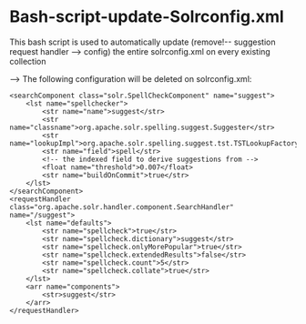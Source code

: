 # Bash-script-update-Solrconfig.xml
This bash script is used to automatically update (remove!-- suggestion request handler --> config) the entire solrconfig.xml on every existing collection

--> The following configuration will be deleted on solrconfig.xml:

<!-- suggestion request handler -->
	<searchComponent class="solr.SpellCheckComponent" name="suggest">
		<lst name="spellchecker">
			<str name="name">suggest</str>
			<str name="classname">org.apache.solr.spelling.suggest.Suggester</str>
			<str name="lookupImpl">org.apache.solr.spelling.suggest.tst.TSTLookupFactory</str>
			<str name="field">spell</str>
			<!-- the indexed field to derive suggestions from -->
			<float name="threshold">0.007</float>
			<str name="buildOnCommit">true</str>
		</lst>
	</searchComponent>
	<requestHandler class="org.apache.solr.handler.component.SearchHandler" name="/suggest">
		<lst name="defaults">
			<str name="spellcheck">true</str>
			<str name="spellcheck.dictionary">suggest</str>
			<str name="spellcheck.onlyMorePopular">true</str>
			<str name="spellcheck.extendedResults">false</str>
			<str name="spellcheck.count">5</str>
			<str name="spellcheck.collate">true</str>
		</lst>
		<arr name="components">
			<str>suggest</str>
		</arr>
	</requestHandler>
